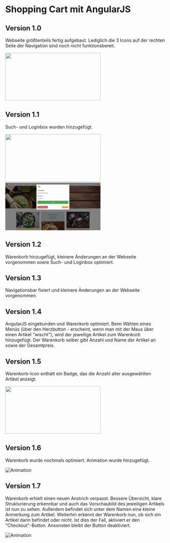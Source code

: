 # Shopping Cart mit AngularJS

## Version 1.0
Webseite größtenteils fertig aufgebaut. Lediglich die 3 Icons auf der rechten Seite der Navigation sind noch nicht funktionsbereit.

<img src="https://github.com/BassamxMednini/Online-Shop/blob/master/images/Screenshot1.png?raw=true" width="300" height="150" />

## Version 1.1
Such- und Loginbox wurden hinzugefügt.

<img src="https://github.com/BassamxMednini/Online-Shop/blob/master/images/Searchbox.png?raw=true" width="300" height="150" /> <img src="https://github.com/BassamxMednini/Online-Shop/blob/master/images/Loginbox.png?raw=true" width="300" height="150" />

## Version 1.2
Warenkorb hinzugefügt, kleinere Änderungen an der Webseite vorgenommen sowie Such- und Loginbox optimiert.

## Version 1.3
Navigationsbar fixiert und kleinere Änderungen an der Webseite vorgenommen.

## Version 1.4
AngularJS eingebunden und Warenkorb optimiert. Beim Wählen eines Menüs (über den Herzbutton - erscheint, wenn man mit der Maus über einen Artikel "wischt"), wird der jeweilige Artikel zum Warenkorb hinzugefügt. Der Warenkorb selber gibt Anzahl und Name der Artikel an sowie der Gesamtpreis.

## Version 1.5
Warenkorb-Icon enthält ein Badge, das die Anzahl aller ausgewählten Artikel anzeigt.

<img src="https://github.com/BassamxMednini/Online-Shop/blob/master/images/Screenshot_2.png?raw=true" width="300" height="150" />

## Version 1.6
Warenkorb wurde nochmals optimiert. Animation wurde hinzugefügt.

![Animation](https://github.com/BassamxMednini/Online-Shop/blob/master/images/add_article_cart.gif?raw=true)

## Version 1.7
Warenkorb erhielt einen neuen Anstrich verpasst. Bessere Übersicht, klare Strukturierung erkennbar und auch das Vorschaubild des jeweiligen Artikels ist nun zu sehen. Außerdem befindet sich unter dem Namen eine kleine Anmerkung zum Artikel. Weiterhin erkennt der Warenkorb nun, ob sich ein Artikel darin befindet oder nicht. Ist dies der Fall, aktiviert er den "Checkout"-Button. Ansonsten bleibt der Button deaktiviert.

![Animation](https://github.com/BassamxMednini/Online-Shop/blob/master/images/version_1_7.gif?raw=true)